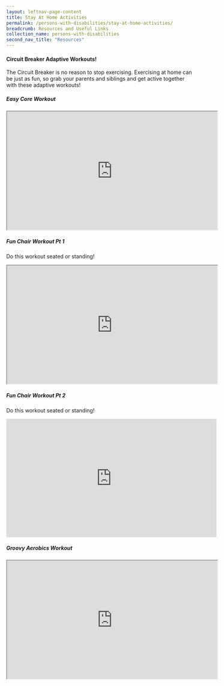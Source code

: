 ```yaml
---
layout: leftnav-page-content
title: Stay At Home Activities
permalink: /persons-with-disabilities/stay-at-home-activities/
breadcrumb: Resources and Useful Links
collection_name: persons-with-disabilities
second_nav_title: "Resources"
---
```


#### Circuit Breaker Adaptive Workouts!

The Circuit Breaker is no reason to stop exercising. Exercising at home can be just as fun, so grab your parents and siblings and get active together with these adaptive workouts!

##### Easy Core Workout 

<div class="bp-youtube">
      <iframe width="560" height="315" src="https://www.youtube.com/watch?v=A1cYR2ujHRY" allowfullscreen></iframe>
</div>

##### Fun Chair Workout Pt 1
Do this workout seated or standing!

<div class="bp-youtube">
      <iframe width="560" height="315" src="https://www.youtube.com/watch?v=9gRTA6Wlqfo&t=122s" allowfullscreen></iframe>
</div>

##### Fun Chair Workout Pt 2
Do this workout seated or standing!

<iframe width="560" height="315" src="https://www.youtube.com/embed/AZwVhmiwfp8" frameborder="0" allow="accelerometer; autoplay; encrypted-media; gyroscope; picture-in-picture" allowfullscreen></iframe>

##### Groovy Aerobics Workout 

<div class="bp-youtube">
      <iframe width="560" height="315" src="https://www.youtube.com/watch?v=_2TXjnKB-YE&t=5s" allowfullscreen></iframe>
</div>

